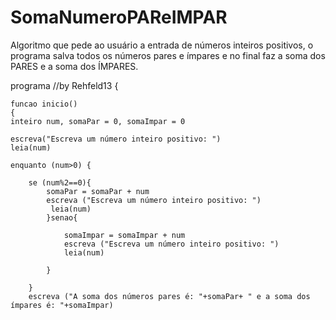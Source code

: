 # SomaNumeroPAReIMPAR
Algoritmo que pede ao usuário a entrada de números inteiros positivos, o programa salva todos os números pares e ímpares e no final faz a soma dos PARES e a soma dos ÍMPARES.

programa //by Rehfeld13
{

	funcao inicio()
	{
	inteiro num, somaPar = 0, somaImpar = 0

	escreva("Escreva um número inteiro positivo: ")
	leia(num)

	enquanto (num>0) {

		se (num%2==0){
			somaPar = somaPar + num
			escreva ("Escreva um número inteiro positivo: ")
		     leia(num)
			}senao{
				
				somaImpar = somaImpar + num
				escreva ("Escreva um número inteiro positivo: ")
				leia(num)
				
			}
				
		}
		escreva ("A soma dos números pares é: "+somaPar+ " e a soma dos ímpares é: "+somaImpar)
